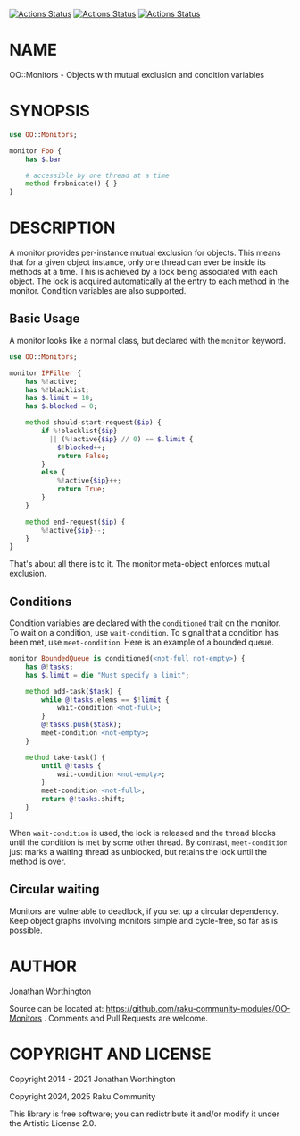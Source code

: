 [![Actions Status](https://github.com/raku-community-modules/OO-Monitors/actions/workflows/linux.yml/badge.svg)](https://github.com/raku-community-modules/OO-Monitors/actions) [![Actions Status](https://github.com/raku-community-modules/OO-Monitors/actions/workflows/macos.yml/badge.svg)](https://github.com/raku-community-modules/OO-Monitors/actions) [![Actions Status](https://github.com/raku-community-modules/OO-Monitors/actions/workflows/windows.yml/badge.svg)](https://github.com/raku-community-modules/OO-Monitors/actions)

NAME
====

OO::Monitors - Objects with mutual exclusion and condition variables

SYNOPSIS
========

```raku
use OO::Monitors;

monitor Foo {
    has $.bar

    # accessible by one thread at a time
    method frobnicate() { }
}
```

DESCRIPTION
===========

A monitor provides per-instance mutual exclusion for objects. This means that for a given object instance, only one thread can ever be inside its methods at a time. This is achieved by a lock being associated with each object. The lock is acquired automatically at the entry to each method in the monitor. Condition variables are also supported.

Basic Usage
-----------

A monitor looks like a normal class, but declared with the `monitor` keyword.

```raku
use OO::Monitors;

monitor IPFilter {
    has %!active;
    has %!blacklist;
    has $.limit = 10;
    has $.blocked = 0;

    method should-start-request($ip) {
        if %!blacklist{$ip}
          || (%!active{$ip} // 0) == $.limit {
            $!blocked++;
            return False;
        }
        else {
            %!active{$ip}++;
            return True;
        }
    }

    method end-request($ip) {
        %!active{$ip}--;
    }
}
```

That's about all there is to it. The monitor meta-object enforces mutual exclusion.

Conditions
----------

Condition variables are declared with the `conditioned` trait on the monitor. To wait on a condition, use `wait-condition`. To signal that a condition has been met, use `meet-condition`. Here is an example of a bounded queue.

```raku
monitor BoundedQueue is conditioned(<not-full not-empty>) {
    has @!tasks;
    has $.limit = die "Must specify a limit";

    method add-task($task) {
        while @!tasks.elems == $!limit {
            wait-condition <not-full>;
        }
        @!tasks.push($task);
        meet-condition <not-empty>;
    }

    method take-task() {
        until @!tasks {
            wait-condition <not-empty>;
        }
        meet-condition <not-full>;
        return @!tasks.shift;
    }
}
```

When `wait-condition` is used, the lock is released and the thread blocks until the condition is met by some other thread. By contrast, `meet-condition` just marks a waiting thread as unblocked, but retains the lock until the method is over.

Circular waiting
----------------

Monitors are vulnerable to deadlock, if you set up a circular dependency. Keep object graphs involving monitors simple and cycle-free, so far as is possible.

AUTHOR
======

Jonathan Worthington

Source can be located at: https://github.com/raku-community-modules/OO-Monitors . Comments and Pull Requests are welcome.

COPYRIGHT AND LICENSE
=====================

Copyright 2014 - 2021 Jonathan Worthington

Copyright 2024, 2025 Raku Community

This library is free software; you can redistribute it and/or modify it under the Artistic License 2.0.

